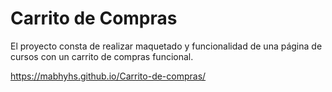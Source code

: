 # Carrito de Compras
El proyecto consta de realizar maquetado y funcionalidad de una página de cursos con un carrito de compras funcional.

https://mabhyhs.github.io/Carrito-de-compras/
